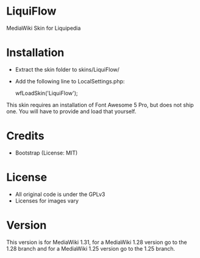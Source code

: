 LiquiFlow
=========
MediaWiki Skin for Liquipedia

Installation
============
* Extract the skin folder to skins/LiquiFlow/
* Add the following line to LocalSettings.php:

	wfLoadSkin('LiquiFlow');

This skin requires an installation of Font Awesome 5 Pro, but does not ship one. You will have to provide and load that yourself.

Credits
=======
* Bootstrap (License: MIT)

License
=======
* All original code is under the GPLv3
* Licenses for images vary

Version
=======
This version is for MediaWiki 1.31, for a MediaWiki 1.28 version go to the 1.28 branch and for a MediaWiki 1.25 version go to the 1.25 branch.
